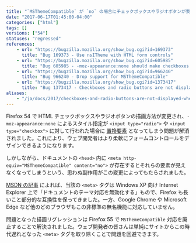 ```yaml
---
title: "`MSThemeCompatible` が `no` の場合にチェックボックスやラジオボタンが表示されません"
date: "2017-06-17T01:45:00-04:00"
categories: ["html"]
tags: []
versions: ["54"]
statuses: "regressed"
references:
    - url: "https://bugzilla.mozilla.org/show_bug.cgi?id=169373"
      title: "Bug 169373 - Use nsITheme with HTML form controls"
    - url: "https://bugzilla.mozilla.org/show_bug.cgi?id=605985"
      title: "Bug 605985 - -moz-appearance:none should make checkboxes and radios be non-replaced elements (except on Android)"
    - url: "https://bugzilla.mozilla.org/show_bug.cgi?id=966240"
      title: "Bug 966240 - Drop support for MSThemeCompatible"
    - url: "https://bugzilla.mozilla.org/show_bug.cgi?id=1373417"
      title: "Bug 1373417 - Checkboxes and radio buttons are not displayed on Firefox 54+ when <meta http-equiv=\"MSTHEMECOMPATIBLE\" content=\"no\"> is specified"
aliases:
    - "/ja/docs/2017/checkboxes-and-radio-buttons-are-not-displayed-when-msthemecompatible-is-disabled/"
---
```

Firefox 54 で HTML チェックボックスやラジオボタンの描画方法が変更され、`-moz-appearance:none` によるスタイル指定が `<input type="radio">` や `<input type="checkbox">` に対して行われた場合に [置換要素](https://developer.mozilla.org/ja/docs/Web/CSS/Replaced_element) となってしまう問題が解消されました。これにより、ウェブ開発者はより柔軟にフォームコントロールをデザインできるようになります。

しかしながら、ドキュメントの `<head>` 内に `<meta http-equiv="MSThemeCompatible" content="no">` が存在するとそれらの要素が見えなくなってしまうという、思わぬ副作用がこの変更によってもたらされました。

[MSDN の記事](https://msdn.microsoft.com/en-us/library/ms533876(v=vs.85).aspx) によれば、当該の `<meta>` タグは Windows XP 向け Internet Explorer 上で「ドキュメントのテーマ対応を無効化する」もので、Firefox も長いこと部分的な互換性を保ってきました。一方、Google Chrome や Microsoft Edge など他のどのブラウザもこの非標準の無名機能に対応していません。

問題となった描画リグレッションは Firefox 55 で `MSThemeCompatible` 対応を廃止することで解決されました。ウェブ開発者の皆さんは単純にサイトからこの時代遅れとなった `<meta>` タグを取り除くことで問題を回避できます。
